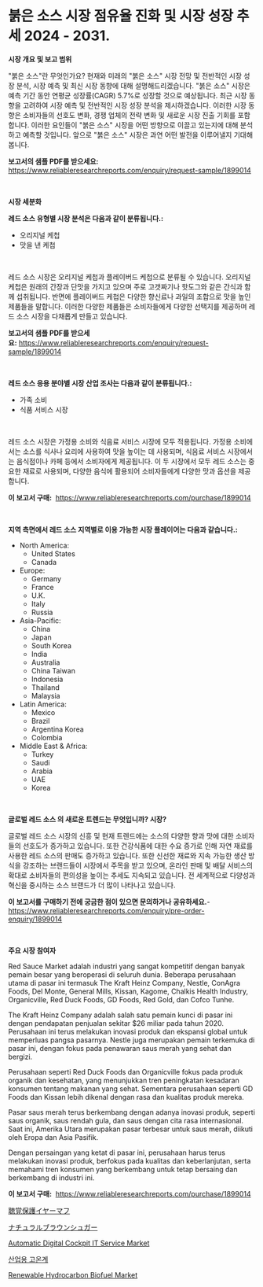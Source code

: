 <p><h1>붉은 소스 시장 점유율 진화 및 시장 성장 추세 2024 - 2031.</h1></p><p><strong>시장 개요 및 보고 범위</strong></p>
<p><p>"붉은 소스"란 무엇인가요? 현재와 미래의 "붉은 소스" 시장 전망 및 전반적인 시장 성장 분석, 시장 예측 및 최신 시장 동향에 대해 설명해드리겠습니다. "붉은 소스" 시장은 예측 기간 동안 연평균 성장률(CAGR) 5.7%로 성장할 것으로 예상됩니다. 최근 시장 동향을 고려하여 시장 예측 및 전반적인 시장 성장 분석을 제시하겠습니다. 이러한 시장 동향은 소비자들의 선호도 변화, 경쟁 업체의 전략 변화 및 새로운 시장 진출 기회를 포함합니다. 이러한 요인들이 "붉은 소스" 시장을 어떤 방향으로 이끌고 있는지에 대해 분석하고 예측할 것입니다. 앞으로 "붉은 소스" 시장은 과연 어떤 발전을 이루어낼지 기대해봅니다.</p></p>
<p><strong>보고서의 샘플 PDF를 받으세요:</strong> <a href="https://www.reliableresearchreports.com/enquiry/request-sample/1899014">https://www.reliableresearchreports.com/enquiry/request-sample/1899014</a></p>
<p>&nbsp;</p>
<p><strong>시장 세분화</strong></p>
<p><strong>레드 소스 유형별 시장 분석은 다음과 같이 분류됩니다.:</strong></p>
<p><ul><li>오리지널 케첩</li><li>맛을 낸 케첩</li></ul></p>
<p>&nbsp;</p>
<p><p>레드 소스 시장은 오리지널 케첩과 플레이버드 케첩으로 분류될 수 있습니다. 오리지널 케첩은 원래의 간장과 단맛을 가지고 있으며 주로 고갯짜기나 핫도그와 같은 간식과 함께 섭취됩니다. 반면에 플레이버드 케첩은 다양한 향신료나 과일의 조합으로 맛을 높인 제품들을 말합니다. 이러한 다양한 제품들은 소비자들에게 다양한 선택지를 제공하며 레드 소스 시장을 다채롭게 만들고 있습니다.</p></p>
<p><strong>보고서의 샘플 PDF를 받으세요:</strong>&nbsp;<a href="https://www.reliableresearchreports.com/enquiry/request-sample/1899014">https://www.reliableresearchreports.com/enquiry/request-sample/1899014</a></p>
<p>&nbsp;</p>
<p><strong> 레드 소스 응용 분야별 시장 산업 조사는 다음과 같이 분류됩니다.:</strong></p>
<p><ul><li>가족 소비</li><li>식품 서비스 시장</li></ul></p>
<p>&nbsp;</p>
<p><p>레드 소스 시장은 가정용 소비와 식음료 서비스 시장에 모두 적용됩니다. 가정용 소비에서는 소스를 식사나 요리에 사용하여 맛을 높이는 데 사용되며, 식음료 서비스 시장에서는 음식점이나 카페 등에서 소비자에게 제공됩니다. 이 두 시장에서 모두 레드 소스는 중요한 재료로 사용되며, 다양한 음식에 활용되어 소비자들에게 다양한 맛과 옵션을 제공합니다.</p></p>
<p><strong>이 보고서 구매:</strong>&nbsp; <a href="https://www.reliableresearchreports.com/purchase/1899014">https://www.reliableresearchreports.com/purchase/1899014</a></p>
<p>&nbsp;</p>
<p><strong>지역 측면에서 레드 소스 지역별로 이용 가능한 시장 플레이어는 다음과 같습니다.:</strong></p>
<p><ul>
    <li>
        North America:
        <ul>
            <li>United States</li>
            <li>Canada</li>
        </ul>
    </li>
    <li>
        Europe:
        <ul>
            <li>Germany</li>
            <li>France</li>
            <li>U.K.</li>
            <li>Italy</li>
            <li>Russia</li>
        </ul>
    </li>
    <li>
        Asia-Pacific:
        <ul>
            <li>China</li>
            <li>Japan</li>
            <li>South Korea</li>
            <li>India</li>
            <li>Australia</li>
            <li>China Taiwan</li>
            <li>Indonesia</li>
            <li>Thailand</li>
            <li>Malaysia</li>
        </ul>
    </li>
    <li>
        Latin America:
        <ul>
            <li>Mexico</li>
            <li>Brazil</li>
            <li>Argentina Korea</li>
            <li>Colombia</li>
        </ul>
    </li>
    <li>
        Middle East & Africa:
        <ul>
            <li>Turkey</li>
            <li>Saudi</li>
            <li>Arabia</li>
            <li>UAE</li>
            <li>Korea</li>
        </ul>
    </li>
    </ul></p>
<p>&nbsp;</p>
<p><strong>글로벌 레드 소스 의 새로운 트렌드는 무엇입니까? 시장?</strong></p>
<p><p>글로벌 레드 소스 시장의 신흥 및 현재 트렌드에는 소스의 다양한 향과 맛에 대한 소비자들의 선호도가 증가하고 있습니다. 또한 건강식품에 대한 수요 증가로 인해 자연 재료를 사용한 레드 소스의 판매도 증가하고 있습니다. 또한 신선한 재료와 지속 가능한 생산 방식을 강조하는 브랜드들이 시장에서 주목을 받고 있으며, 온라인 판매 및 배달 서비스의 확대로 소비자들의 편의성을 높이는 추세도 지속되고 있습니다. 전 세계적으로 다양성과 혁신을 중시하는 소스 브랜드가 더 많이 나타나고 있습니다.</p></p>
<p><strong>이 보고서를 구매하기 전에 궁금한 점이 있으면 문의하거나 공유하세요.</strong>- <a href="https://www.reliableresearchreports.com/enquiry/pre-order-enquiry/1899014">https://www.reliableresearchreports.com/enquiry/pre-order-enquiry/1899014</a></p>
<p>&nbsp;</p>
<p><strong>주요 시장 참여자</strong></p>
<p><p>Red Sauce Market adalah industri yang sangat kompetitif dengan banyak pemain besar yang beroperasi di seluruh dunia. Beberapa perusahaan utama di pasar ini termasuk The Kraft Heinz Company, Nestle, ConAgra Foods, Del Monte, General Mills, Kissan, Kagome, Chalkis Health Industry, Organicville, Red Duck Foods, GD Foods, Red Gold, dan Cofco Tunhe.</p><p>The Kraft Heinz Company adalah salah satu pemain kunci di pasar ini dengan pendapatan penjualan sekitar $26 miliar pada tahun 2020. Perusahaan ini terus melakukan inovasi produk dan ekspansi global untuk memperluas pangsa pasarnya. Nestle juga merupakan pemain terkemuka di pasar ini, dengan fokus pada penawaran saus merah yang sehat dan bergizi.</p><p>Perusahaan seperti Red Duck Foods dan Organicville fokus pada produk organik dan kesehatan, yang menunjukkan tren peningkatan kesadaran konsumen tentang makanan yang sehat. Sementara perusahaan seperti GD Foods dan Kissan lebih dikenal dengan rasa dan kualitas produk mereka.</p><p>Pasar saus merah terus berkembang dengan adanya inovasi produk, seperti saus organik, saus rendah gula, dan saus dengan cita rasa internasional. Saat ini, Amerika Utara merupakan pasar terbesar untuk saus merah, diikuti oleh Eropa dan Asia Pasifik.</p><p>Dengan persaingan yang ketat di pasar ini, perusahaan harus terus melakukan inovasi produk, berfokus pada kualitas dan keberlanjutan, serta memahami tren konsumen yang berkembang untuk tetap bersaing dan berkembang di industri ini.</p></p>
<p><strong>이 보고서 구매:</strong>&nbsp;&nbsp;<a href="https://www.reliableresearchreports.com/purchase/1899014">https://www.reliableresearchreports.com/purchase/1899014</a></p>
<p><p><a href="https://github.com/mreklxf44233/Market-Research-Report-List-1/blob/main/15555991808.md">聴覚保護イヤーマフ</a></p><p><a href="https://github.com/cbigkbh02719/Market-Research-Report-List-1/blob/main/58981121809.md">ナチュラルブラウンシュガー</a></p><p><a href="https://skillful-vermicelli-b89.notion.site/Automatic-Digital-Cockpit-IT-Service-Market-Research-Report-The-Key-To-Successful-Business-Strategy-e102f90c06e844bd896d272eac82115c">Automatic Digital Cockpit IT Service Market</a></p><p><a href="https://github.com/vsr06p4p49/Market-Research-Report-List-1/blob/main/53690151471.md">산업용 고온계</a></p><p><a href="https://issuu.com/reportprime-2/docs/renewable-hydrocarbon-biofuel-market-size-2030.ppt">Renewable Hydrocarbon Biofuel Market</a></p></p>
